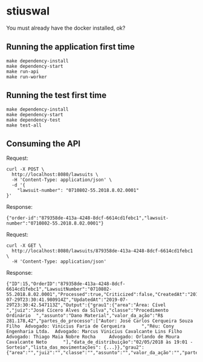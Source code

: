 # stiuswal

You must already have the docker installed, ok?

Running the application first time
------------------
```
make dependency-install
make dependency-start
make run-api
make run-worker
```

Running the test first time
------------------
```
make dependency-install
make dependency-start
make dependency-test
make test-all
```

Consuming the API
------------------

Request:
```
curl -X POST \
  http://localhost:8080/lawsuits \
  -H 'Content-Type: application/json' \
  -d '{
	"lawsuit-number": "0710802-55.2018.8.02.0001" 
}'
```

Response:
```
{"order-id":"879358de-413a-4248-8dcf-6614cd1febc1","lawsuit-number":"0710802-55.2018.8.02.0001"}
```

Request:
```
curl -X GET \
  http://localhost:8080/lawsuits/879358de-413a-4248-8dcf-6614cd1febc1 \
  -H 'Content-Type: application/json'
```

Response:
```
{"ID":15,"OrderID":"879358de-413a-4248-8dcf-6614cd1febc1","LawsuitNumber":"0710802-55.2018.8.02.0001","Processed":true,"Criticized":false,"CreatedAt":"2019-07-29T23:30:41.980914Z","UpdatedAt":"2019-07-29T23:30:42.547113Z","Output":{"grau1":{"area":"Área: Cível ","juiz":"José Cícero Alves da Silva","classe":"Procedimento Ordinário  ","assunto":"Dano Material","valor_da_ação":"R$ 281.178,42","partes_do_processo":["Autor: José Carlos Cerqueira Souza Filho  Advogado: Vinicius Faria de Cerqueira      ","Réu: Cony Engenharia Ltda.  Advogado: Marcus Vinicius Cavalcante Lins Filho     Advogado: Thiago Maia Nobre Rocha     Advogado: Orlando de Moura Cavalcante Neto      "],"data_de_distribuição":"02/05/2018 às 19:01 - Sorteio","lista_das_movimentações": {...}},"grau2":{"area":"","juiz":"","classe":"","assunto":"","valor_da_ação":"","partes_do_processo":null,"data_de_distribuição":"","lista_das_movimentações":null}}}
```